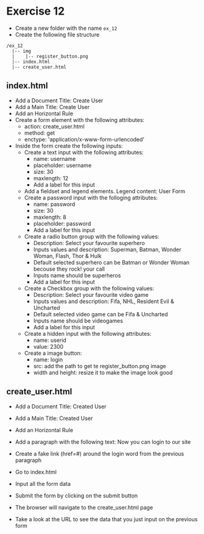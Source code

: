 # Exercise 12

* Create a new folder with the name `ex_12`
* Create the following file structure
```
/ex_12
  |-- img
  |    |-- register_button.png
  |-- index.html
  |-- create_user.html
```

## index.html
* Add a Document Title: Create User
* Add a Main Title: Create User
* Add an Horizontal Rule
* Create a form element with the following attributes:
  * action: create_user.html
  * method: get
  * enctype: 'application/x-www-form-urlencoded'
* Inside the form create the following inputs:
  * Create a text input with the following attributes:
    * name: username
    * placeholder: username
    * size: 30
    * maxlength: 12
    * Add a label for this input
  * Add a fieldset and legend elements. Legend content: User Form 
  * Create a password input with the folloging attributes:
    * name: password
    * size: 30
    * maxlength: 8
    * placeholder: password
    * Add a label for this input
  * Create a radio button group with the following values: 
    * Description: Select your favourite superhero
    * Inputs values and description: Superman, Batman, Wonder Woman, Flash, Thor & Hulk
    * Default selected superhero can be Batman or Wonder Woman becouse they rock! your call
    * Inputs name should be superheros
    * Add a label for this input
  * Create a Checkbox group with the following values:
    * Description: Select your favourite video game
    * Inputs values and description: Fifa, NHL, Resident Evil & Uncharted
    * Default selected video game can be Fifa & Uncharted
    * Inputs name should be videogames
    * Add a label for this input
  * Create a hidden input with the following attributes:
    * name: userid
    * value: 2300
  * Create a image button:
    * name: login
    * src: add the path to get te register_button.png image
    * width and height: resize it to make the image look good

## create_user.html
* Add a Document Title: Created User
* Add a Main Title: Created User
* Add an Horizontal Rule
* Add a paragraph with the following text: Now you can login to our site
* Create a fake link (href=#) around the login word from the previous paragraph

* Go to index.html
* Input all the form data
* Submit the form by clicking on the submit button
* The browser will navigate to the create_user.html page
* Take a look at the URL to see the data that you just input on the previous form
